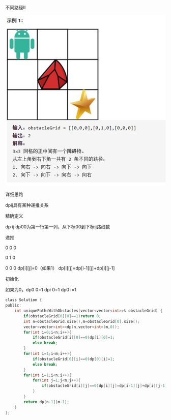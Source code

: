 不同路径II

![img](image/1627524402801.png)

详细思路

dpij具有某种递推关系

精确定义

dp ij dp00为第一行第一列，从下标00到下标ij路线数

递推

0 0 0

0 1 0

0 0 0  dp[i][j]=0（如果1） dp[i][j]=dp[i-1][j]+dp[i][j-1]

初始化 

如果为0，dp0 0=1 dpi 0=1 dp0 i=1 

```c
class Solution {
public:
    int uniquePathsWithObstacles(vector<vector<int>>& obstacleGrid) {
        if(obstacleGrid[0][0]==1)return 0;
        int n=obstacleGrid.size(),m=obstacleGrid[0].size();
        vector<vector<int>>dp(n,vector<int>(m,0));
        for(int i=0;i<n;i++){
            if(obstacleGrid[i][0]==0)dp[i][0]=1;
            else break;
        }
        for(int i=1;i<m;i++){
            if(obstacleGrid[0][i]==0)dp[0][i]=1;
            else break;
        }
        for(int i=1;i<n;i++){
            for(int j=1;j<m;j++){
                if(obstacleGrid[i][j]==0)dp[i][j]=dp[i-1][j]+dp[i][j-1];
            }
        }
        return dp[n-1][m-1];
    }
};
```

